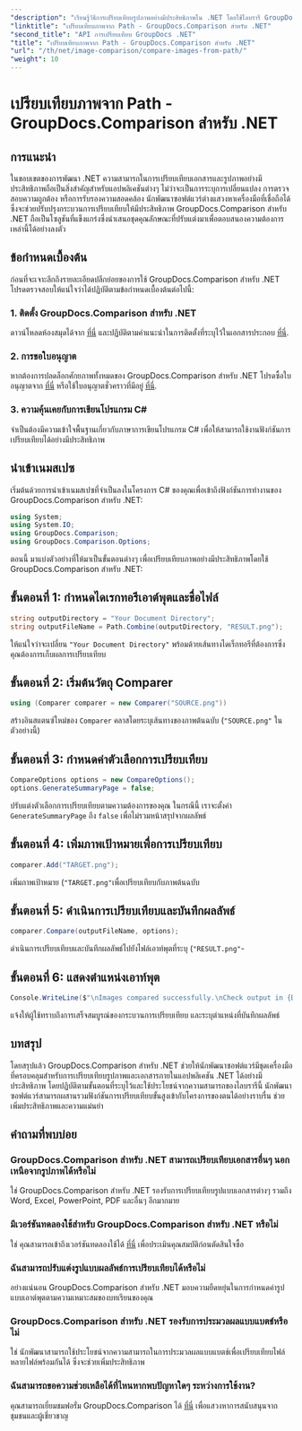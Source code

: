 ```yaml
---
"description": "เรียนรู้วิธีการเปรียบเทียบรูปภาพอย่างมีประสิทธิภาพใน .NET โดยใช้ไลบรารี GroupDocs.Comparison ปฏิบัติตามคำแนะนำทีละขั้นตอนเพื่อการบูรณาการที่ราบรื่น"
"linktitle": "เปรียบเทียบภาพจาก Path - GroupDocs.Comparison สำหรับ .NET"
"second_title": "API การเปรียบเทียบ GroupDocs .NET"
"title": "เปรียบเทียบภาพจาก Path - GroupDocs.Comparison สำหรับ .NET"
"url": "/th/net/image-comparison/compare-images-from-path/"
"weight": 10
---
```


# เปรียบเทียบภาพจาก Path - GroupDocs.Comparison สำหรับ .NET

## การแนะนำ
ในขอบเขตของการพัฒนา .NET ความสามารถในการเปรียบเทียบเอกสารและรูปภาพอย่างมีประสิทธิภาพถือเป็นสิ่งสำคัญสำหรับแอปพลิเคชันต่างๆ ไม่ว่าจะเป็นการระบุการเปลี่ยนแปลง การตรวจสอบความถูกต้อง หรือการรับรองความสอดคล้อง นักพัฒนาซอฟต์แวร์ต่างแสวงหาเครื่องมือที่เชื่อถือได้ซึ่งจะช่วยปรับปรุงกระบวนการเปรียบเทียบให้มีประสิทธิภาพ GroupDocs.Comparison สำหรับ .NET ถือเป็นโซลูชันที่แข็งแกร่งซึ่งนำเสนอชุดคุณลักษณะที่ปรับแต่งมาเพื่อตอบสนองความต้องการเหล่านี้ได้อย่างลงตัว
## ข้อกำหนดเบื้องต้น
ก่อนที่จะเจาะลึกถึงรายละเอียดปลีกย่อยของการใช้ GroupDocs.Comparison สำหรับ .NET โปรดตรวจสอบให้แน่ใจว่าได้ปฏิบัติตามข้อกำหนดเบื้องต้นต่อไปนี้:
### 1. ติดตั้ง GroupDocs.Comparison สำหรับ .NET
ดาวน์โหลดห้องสมุดได้จาก [ที่นี่](https://releases.groupdocs.com/comparison/net/) และปฏิบัติตามคำแนะนำในการติดตั้งที่ระบุไว้ในเอกสารประกอบ [ที่นี่](https://tutorials-groupdocs.com/comparison/net/).
### 2. การขอใบอนุญาต
หากต้องการปลดล็อกศักยภาพทั้งหมดของ GroupDocs.Comparison สำหรับ .NET โปรดซื้อใบอนุญาตจาก [ที่นี่](https://purchase.groupdocs.com/buy) หรือใช้ใบอนุญาตชั่วคราวที่มีอยู่ [ที่นี่](https://purchase-groupdocs.com/temporary-license/).
### 3. ความคุ้นเคยกับการเขียนโปรแกรม C#
จำเป็นต้องมีความเข้าใจพื้นฐานเกี่ยวกับภาษาการเขียนโปรแกรม C# เพื่อให้สามารถใช้งานฟังก์ชันการเปรียบเทียบได้อย่างมีประสิทธิภาพ

## นำเข้าเนมสเปซ
เริ่มต้นด้วยการนำเข้าเนมสเปซที่จำเป็นลงในโครงการ C# ของคุณเพื่อเข้าถึงฟังก์ชันการทำงานของ GroupDocs.Comparison สำหรับ .NET:
```csharp
using System;
using System.IO;
using GroupDocs.Comparison;
using GroupDocs.Comparison.Options;
```

ตอนนี้ มาแบ่งตัวอย่างที่ให้มาเป็นขั้นตอนต่างๆ เพื่อเปรียบเทียบภาพอย่างมีประสิทธิภาพโดยใช้ GroupDocs.Comparison สำหรับ .NET:
## ขั้นตอนที่ 1: กำหนดไดเรกทอรีเอาต์พุตและชื่อไฟล์
```csharp
string outputDirectory = "Your Document Directory";
string outputFileName = Path.Combine(outputDirectory, "RESULT.png");
```
ให้แน่ใจว่าจะเปลี่ยน `"Your Document Directory"` พร้อมด้วยเส้นทางไดเร็กทอรีที่ต้องการซึ่งคุณต้องการเก็บผลการเปรียบเทียบ
## ขั้นตอนที่ 2: เริ่มต้นวัตถุ Comparer
```csharp
using (Comparer comparer = new Comparer("SOURCE.png"))
```
สร้างอินสแตนซ์ใหม่ของ `Comparer` คลาสโดยระบุเส้นทางของภาพต้นฉบับ (`"SOURCE.png"` ในตัวอย่างนี้)
## ขั้นตอนที่ 3: กำหนดค่าตัวเลือกการเปรียบเทียบ
```csharp
CompareOptions options = new CompareOptions();
options.GenerateSummaryPage = false;
```
ปรับแต่งตัวเลือกการเปรียบเทียบตามความต้องการของคุณ ในกรณีนี้ เราจะตั้งค่า `GenerateSummaryPage` ถึง `false` เพื่อไม่รวมหน้าสรุปจากผลลัพธ์
## ขั้นตอนที่ 4: เพิ่มภาพเป้าหมายเพื่อการเปรียบเทียบ
```csharp
comparer.Add("TARGET.png");
```
เพิ่มภาพเป้าหมาย (`"TARGET.png"`เพื่อเปรียบเทียบกับภาพต้นฉบับ
## ขั้นตอนที่ 5: ดำเนินการเปรียบเทียบและบันทึกผลลัพธ์
```csharp
comparer.Compare(outputFileName, options);
```
ดำเนินการเปรียบเทียบและบันทึกผลลัพธ์ไปยังไฟล์เอาท์พุตที่ระบุ (`"RESULT.png"`-
## ขั้นตอนที่ 6: แสดงตำแหน่งเอาท์พุต
```csharp
Console.WriteLine($"\nImages compared successfully.\nCheck output in {Directory.GetCurrentDirectory()}.");
```
แจ้งให้ผู้ใช้ทราบถึงการเสร็จสมบูรณ์ของกระบวนการเปรียบเทียบ และระบุตำแหน่งที่บันทึกผลลัพธ์

## บทสรุป
โดยสรุปแล้ว GroupDocs.Comparison สำหรับ .NET ช่วยให้นักพัฒนาซอฟต์แวร์มีชุดเครื่องมือที่ครอบคลุมสำหรับการเปรียบเทียบรูปภาพและเอกสารภายในแอปพลิเคชัน .NET ได้อย่างมีประสิทธิภาพ โดยปฏิบัติตามขั้นตอนที่ระบุไว้และใช้ประโยชน์จากความสามารถของไลบรารีนี้ นักพัฒนาซอฟต์แวร์สามารถผสานรวมฟังก์ชันการเปรียบเทียบขั้นสูงเข้ากับโครงการของตนได้อย่างราบรื่น ช่วยเพิ่มประสิทธิภาพและความแม่นยำ
## คำถามที่พบบ่อย
### GroupDocs.Comparison สำหรับ .NET สามารถเปรียบเทียบเอกสารอื่นๆ นอกเหนือจากรูปภาพได้หรือไม่
ใช่ GroupDocs.Comparison สำหรับ .NET รองรับการเปรียบเทียบรูปแบบเอกสารต่างๆ รวมถึง Word, Excel, PowerPoint, PDF และอื่นๆ อีกมากมาย
### มีเวอร์ชันทดลองใช้สำหรับ GroupDocs.Comparison สำหรับ .NET หรือไม่
ใช่ คุณสามารถเข้าถึงเวอร์ชันทดลองใช้ได้ [ที่นี่](https://releases.groupdocs.com/) เพื่อประเมินคุณสมบัติก่อนตัดสินใจซื้อ
### ฉันสามารถปรับแต่งรูปแบบผลลัพธ์การเปรียบเทียบได้หรือไม่
อย่างแน่นอน GroupDocs.Comparison สำหรับ .NET มอบความยืดหยุ่นในการกำหนดค่ารูปแบบเอาต์พุตตามความเหมาะสมของบทเรียนของคุณ
### GroupDocs.Comparison สำหรับ .NET รองรับการประมวลผลแบบแบตช์หรือไม่
ใช่ นักพัฒนาสามารถใช้ประโยชน์จากความสามารถในการประมวลผลแบบแบตช์เพื่อเปรียบเทียบไฟล์หลายไฟล์พร้อมกันได้ ซึ่งจะช่วยเพิ่มประสิทธิภาพ
### ฉันสามารถขอความช่วยเหลือได้ที่ไหนหากพบปัญหาใดๆ ระหว่างการใช้งาน?
คุณสามารถเยี่ยมชมฟอรั่ม GroupDocs.Comparison ได้ [ที่นี่](https://forum.groupdocs.com/c/comparison/12) เพื่อแสวงหาการสนับสนุนจากชุมชนและผู้เชี่ยวชาญ